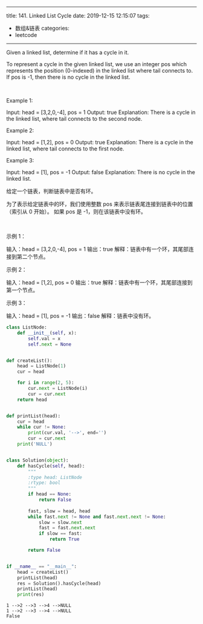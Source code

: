 
---
title: 141. Linked List Cycle
date: 2019-12-15 12:15:07
tags:
- 数组&链表
categories:
- leetcode
---

Given a linked list, determine if it has a cycle in it.

To represent a cycle in the given linked list, we use an integer pos which represents the position (0-indexed) in the linked list where tail connects to. If pos is -1, then there is no cycle in the linked list.

 

Example 1:

Input: head = [3,2,0,-4], pos = 1
Output: true
Explanation: There is a cycle in the linked list, where tail connects to the second node.


Example 2:

Input: head = [1,2], pos = 0
Output: true
Explanation: There is a cycle in the linked list, where tail connects to the first node.


Example 3:

Input: head = [1], pos = -1
Output: false
Explanation: There is no cycle in the linked list.



给定一个链表，判断链表中是否有环。

为了表示给定链表中的环，我们使用整数 pos 来表示链表尾连接到链表中的位置（索引从 0 开始）。 如果 pos 是 -1，则在该链表中没有环。

 

示例 1：

输入：head = [3,2,0,-4], pos = 1
输出：true
解释：链表中有一个环，其尾部连接到第二个节点。


示例 2：

输入：head = [1,2], pos = 0
输出：true
解释：链表中有一个环，其尾部连接到第一个节点。


示例 3：

输入：head = [1], pos = -1
输出：false
解释：链表中没有环。



```python
class ListNode:
    def __init__(self, x):
        self.val = x
        self.next = None


def createList():
    head = ListNode(1)
    cur = head

    for i in range(2, 5):
        cur.next = ListNode(i)
        cur = cur.next
    return head


def printList(head):
    cur = head
    while cur != None:
        print(cur.val, '-->', end='')
        cur = cur.next
    print('NULL')


class Solution(object):
    def hasCycle(self, head):
        """
        :type head: ListNode
        :rtype: bool
        """
        if head == None:
            return False
        
        fast, slow = head, head
        while fast.next != None and fast.next.next != None:
            slow = slow.next
            fast = fast.next.next
            if slow == fast:
                return True

        return False


if __name__ == "__main__":
    head = createList()
    printList(head)
    res = Solution().hasCycle(head)
    printList(head)
    print(res)
```

    1 -->2 -->3 -->4 -->NULL
    1 -->2 -->3 -->4 -->NULL
    False



```python

```
